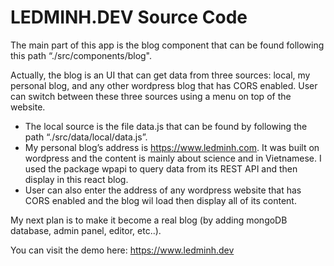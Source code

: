 # LEDMINH.DEV Source Code

The main part of this app is the blog component that can be found following this path “./src/components/blog".

Actually, the blog is an UI that can get data from three sources: local, my personal blog, and any other wordpress blog that has CORS enabled. User can switch between these three sources using a menu on top of the website.
- The local source is the file data.js that can be found by following the path “./src/data/local/data.js”.
- My personal blog’s address is https://www.ledminh.com. It was built on wordpress and the content is mainly about science and in Vietnamese. I used the package wpapi to query data from its REST API and then display in this react blog.
- User can also enter the address of any wordpress website that has CORS enabled and the blog wil load then display all of its content.

My next plan is to make it become a real blog (by adding mongoDB database, admin panel, editor, etc..).

You can visit the demo here: https://www.ledminh.dev
